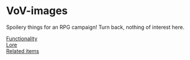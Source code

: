 # VoV-images
Spoilery things for an RPG campaign! Turn back, nothing of interest here.

[Functionality](functionality.md)  
[Lore](lore.md)  
[Related items](related.md)
